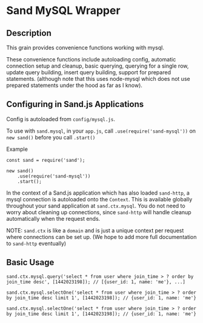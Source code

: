 # Sand MySQL Wrapper

## Description
This grain provides convenience functions working with mysql.

These convenience functions include autoloading config, automatic connection setup and cleanup, basic querying, 
querying for a single row, update query building, insert query building, support for prepared statements.
(although note that this uses node-mysql which does not use prepared statements under the hood as far as I know).

## Configuring in Sand.js Applications
Config is autoloaded from `config/mysql.js`.

To use with `sand.mysql`, in your `app.js`, call `.use(require('sand-mysql'))` on `new sand()` before you call `.start()`

Example
```
const sand = require('sand');

new sand()
    .use(require('sand-mysql'))
    .start();
```

In the context of a Sand.js application which has also loaded `sand-http`, a mysql connection is autoloaded onto the `Context`. 
This is available globally throughout your sand application at `sand.ctx.mysql`. You do not need to worry about cleaning 
up connections, since `sand-http` will handle cleanup automatically when the request ends.

NOTE: `sand.ctx` is like a `domain` and is just a unique context per request where connections can be set up. (We hope to add
more full documentation to `sand-http` eventually)

## Basic Usage
```
sand.ctx.mysql.query('select * from user where join_time > ? order by join_time desc', [1442023198]); // [{user_id: 1, name: 'me'}, ...]

sand.ctx.mysql.selectOne('select * from user where join_time > ? order by join_time desc limit 1', [1442023198]); // {user_id: 1, name: 'me'}

sand.ctx.mysql.selectOne('select * from user where join_time > ? order by join_time desc limit 1', [1442023198]); // {user_id: 1, name: 'me'}
```